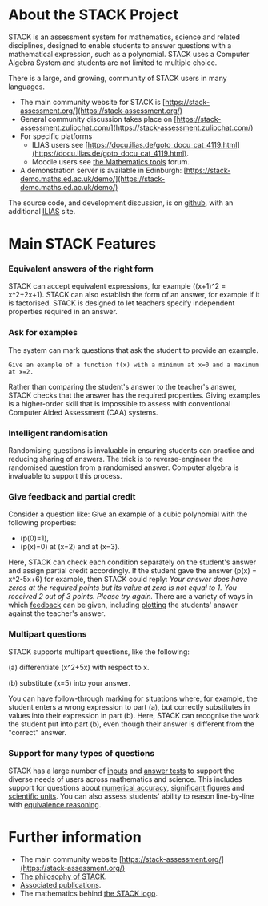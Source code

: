# About the STACK Project

STACK is an assessment system for mathematics, science and related disciplines, designed to enable students to answer questions with a mathematical expression, such as a polynomial.  STACK uses a Computer Algebra System and students are not limited to multiple choice.

There is a large, and growing, community of STACK users in many languages.

* The main community website for STACK is [https://stack-assessment.org/](https://stack-assessment.org/)
* General community discussion takes place on [https://stack-assessment.zulipchat.com/](https://stack-assessment.zulipchat.com/)
* For specific platforms
  * ILIAS users see [https://docu.ilias.de/goto_docu_cat_4119.html](https://docu.ilias.de/goto_docu_cat_4119.html).
  * Moodle users see [the Mathematics tools](https://moodle.org/mod/forum/view.php?id=752) forum.
* A demonstration server is available in Edinburgh:  [https://stack-demo.maths.ed.ac.uk/demo/](https://stack-demo.maths.ed.ac.uk/demo/)

The source code, and development discussion, is on [github](http://github.com/maths/moodle-qtype_stack/issues), with an additional [ILIAS](https://github.com/ilifau/assStackQuestion/) site.

# Main STACK Features

### Equivalent answers of the right form ###

STACK can accept equivalent expressions, for example \((x+1)^2 = x^2+2x+1\). STACK can also establish the form of an answer, for example if it is factorised.  STACK is designed to let teachers specify independent properties required in an answer.

### Ask for examples ###

The system can mark questions that ask the student to provide an example.

    Give an example of a function f(x) with a minimum at x=0 and a maximum at x=2.

Rather than comparing the student's answer to the teacher's answer, STACK checks that the answer has the required properties.  Giving examples is a higher-order skill that is impossible to assess with conventional Computer Aided Assessment (CAA) systems.

### Intelligent randomisation ###

Randomising questions is invaluable in ensuring students can practice and reducing sharing of answers. The trick is to reverse-engineer the randomised question from a randomised answer. Computer algebra is invaluable to support this process.

### Give feedback and partial credit ###

Consider a question like:
Give an example of a cubic polynomial with the following properties:

* \(p(0)=1\),
* \(p(x)=0\) at \(x=2\) and at \(x=3\).

Here, STACK can check each condition separately on the student's answer and assign partial credit accordingly. If the student gave the answer \(p(x) = x^2-5x+6\) for example, then STACK could reply: _Your answer does have zeros at the required points but its value at zero is not equal to 1. You received 2 out of 3 points. Please try again._ There are a variety of ways in which [feedback](../Authoring/Feedback.md) can be given, including [plotting](../Plots/Plots.md) the students' answer against the teacher's answer.

### Multipart questions

STACK supports multipart questions, like the following:

(a) differentiate \(x^2+5x\) with respect to x.

(b) substitute \(x=5\) into your answer.

You can have follow-through marking for situations where, for example, the student enters a wrong expression to part (a), but correctly substitutes in values into their expression in part (b). Here, STACK can recognise the work the student put into part (b), even though their answer is different from the "correct" answer.

### Support for many types of questions

STACK has a large number of [inputs](../Authoring/Inputs.md) and [answer tests](../Authoring/Answer_Tests/index.md) to support the diverse needs of users across mathematics and science. This includes support for questions about [numerical accuracy](../Authoring/Answer_Tests/Numerical.md), [significant figures](../Authoring/Answer_Tests/Numerical.md#Significant_figure_testing) and [scientific units](../Topics/Units.md). You can also assess students' ability to reason line-by-line with [equivalence reasoning](../Authoring/Equivalence_reasoning.md). 

# Further information

* The main community website [https://stack-assessment.org/](https://stack-assessment.org/)
* [The philosophy of STACK](The_philosophy_of_STACK.md).
* [Associated publications](Publications.md).
* The mathematics behind [the STACK logo](Logo.md).

